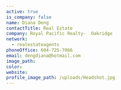 ```yaml
---
active: true
is_company: false
name: Diana Deng
contactTitle: Real Estate
company: Royal Pacific Realty-  Oakridge
network:
  - realestateagents
phoneOffice: 604-725-7066
email: dengdiana@hotmail.com
image_path:
color:
website:
profile_image_path: /uploads/Headshot.jpg
---
```

